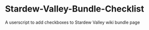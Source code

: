 # Stardew-Valley-Bundle-Checklist
A userscript to add checkboxes to Stardew Valley wiki bundle page
